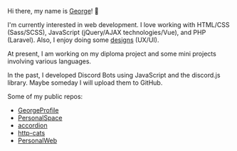 Hi there, my name is [George](https://georgeprofile.netlify.app/)! 👋

I'm currently interested in web development. I love working with HTML/CSS (Sass/SCSS), JavaScript (jQuery/AJAX technologies/Vue), and PHP (Laravel). Also, I enjoy doing some [designs](https://figma.com/@rofl/) (UX/UI).

At present, I am working on my diploma project and some mini projects involving various languages.

In the past, I developed Discord Bots using JavaScript and the discord.js library. Maybe someday I will upload them to GitHub.

Some of my public repos:
- [GeorgeProfile](https://github.com/GogaNotClown/GeorgeProfile)
- [PersonalSpace](https://github.com/GogaNotClown/PersonalSpace)
- [accordion](https://github.com/GogaNotClown/accordion)
- [http-cats](https://github.com/GogaNotClown/http-cats)
- [PersonalWeb](https://github.com/GogaNotClown/PersonalWeb)
